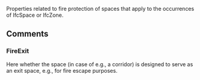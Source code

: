 Properties related to fire protection of spaces that apply to the occurrences of IfcSpace or IfcZone.

<!-- end of short definition -->



## Comments

### FireExit

Here whether the space (in case of e.g., a corridor) is designed to serve as an exit space, e.g., for fire escape purposes.

